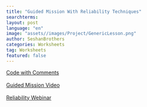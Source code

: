 ```yaml
---
title: "Guided Mission With Reliability Techniques"
searchterms:
layout: post
language: "en"
image: "assets//images/Project/GenericLesson.png"
author: SeshanBrothers
categories: Worksheets
tag: Worksheets
featured: false
---
```


<a href="/translations/en-us/Worksheets/Guided-Mission-Reliability-Techniques.llsp">Code with Comments</a>
<br><br>
<a href="https://youtu.be/rvAgi-Yviww">Guided Mission Video</a>
<br><br>
<a href="https://youtu.be/H5n4R5ZwicY">Reliability Webinar</a><br>
